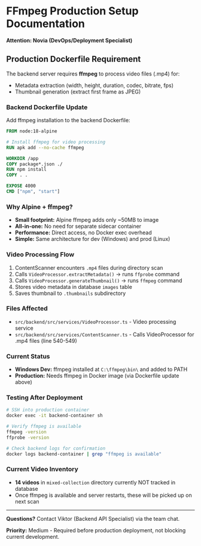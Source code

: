 # FFmpeg Production Setup Documentation

**Attention: Novia (DevOps/Deployment Specialist)**

## Production Dockerfile Requirement

The backend server requires **ffmpeg** to process video files (.mp4) for:
- Metadata extraction (width, height, duration, codec, bitrate, fps)
- Thumbnail generation (extract first frame as JPEG)

### Backend Dockerfile Update

Add ffmpeg installation to the backend Dockerfile:

```dockerfile
FROM node:18-alpine

# Install ffmpeg for video processing
RUN apk add --no-cache ffmpeg

WORKDIR /app
COPY package*.json ./
RUN npm install
COPY . .

EXPOSE 4000
CMD ["npm", "start"]
```

### Why Alpine + ffmpeg?

- **Small footprint:** Alpine ffmpeg adds only ~50MB to image
- **All-in-one:** No need for separate sidecar container
- **Performance:** Direct access, no Docker exec overhead
- **Simple:** Same architecture for dev (Windows) and prod (Linux)

### Video Processing Flow

1. ContentScanner encounters `.mp4` files during directory scan
2. Calls `VideoProcessor.extractMetadata()` → runs `ffprobe` command
3. Calls `VideoProcessor.generateThumbnail()` → runs `ffmpeg` command
4. Stores video metadata in database `images` table
5. Saves thumbnail to `.thumbnails` subdirectory

### Files Affected

- `src/backend/src/services/VideoProcessor.ts` - Video processing service
- `src/backend/src/services/ContentScanner.ts` - Calls VideoProcessor for .mp4 files (line 540-549)

### Current Status

- **Windows Dev:** ffmpeg installed at `C:\ffmpeg\bin\` and added to PATH
- **Production:** Needs ffmpeg in Docker image (via Dockerfile update above)

### Testing After Deployment

```bash
# SSH into production container
docker exec -it backend-container sh

# Verify ffmpeg is available
ffmpeg -version
ffprobe -version

# Check backend logs for confirmation
docker logs backend-container | grep "ffmpeg is available"
```

### Current Video Inventory

- **14 videos** in `mixed-collection` directory currently NOT tracked in database
- Once ffmpeg is available and server restarts, these will be picked up on next scan

---

**Questions?** Contact Viktor (Backend API Specialist) via the team chat.

**Priority:** Medium - Required before production deployment, not blocking current development.
